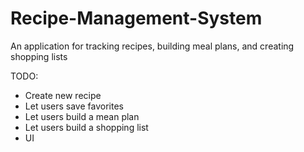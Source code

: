 # Recipe-Management-System
An application for tracking recipes, building meal plans, and creating shopping lists

TODO:
- Create new recipe
- Let users save favorites
- Let users build a mean plan
- Let users build a shopping list
- UI
